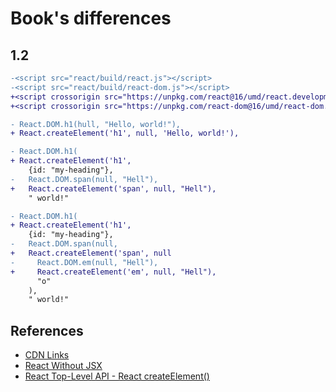 # Book's differences

## 1.2

```diff
-<script src="react/build/react.js"></script>
-<script src="react/build/react-dom.js"></script>
+<script crossorigin src="https://unpkg.com/react@16/umd/react.development.js"></script>
+<script crossorigin src="https://unpkg.com/react-dom@16/umd/react-dom.development.js"></script>
```

```diff
- React.DOM.h1(hull, "Hello, world!"),
+ React.createElement('h1', null, 'Hello, world!'),
```


```diff
- React.DOM.h1(
+ React.createElement('h1',
    {id: "my-heading"},
-   React.DOM.span(null, "Hell"),
+   React.createElement('span', null, "Hell"),
    " world!"
```

```diff
- React.DOM.h1(
+ React.createElement('h1',
    {id: "my-heading"},
-   React.DOM.span(null,
+   React.createElement('span', null
-     React.DOM.em(null, "Hell"),
+     React.createElement('em', null, "Hell"),
      "o"
    ),
    " world!"
```

## References
* [CDN Links](https://reactjs.org/docs/cdn-links.html)
* [React Without JSX](https://reactjs.org/docs/react-without-jsx.html)
* [React Top-Level API - React createElement()](https://reactjs.org/docs/react-api.html#createelement)

